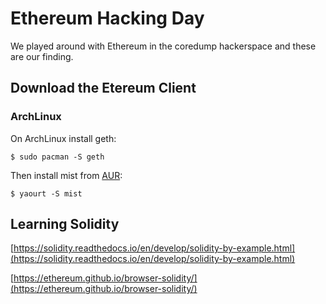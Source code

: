 # Ethereum Hacking Day

We played around with Ethereum in the coredump hackerspace and these are our finding.

## Download the Etereum Client

### ArchLinux

On ArchLinux install geth:

```
$ sudo pacman -S geth
```

Then install mist from [AUR](https://aur.archlinux.org/packages/mist/):

```
$ yaourt -S mist
```

## Learning Solidity

[https://solidity.readthedocs.io/en/develop/solidity-by-example.html](https://solidity.readthedocs.io/en/develop/solidity-by-example.html)

[https://ethereum.github.io/browser-solidity/](https://ethereum.github.io/browser-solidity/)


